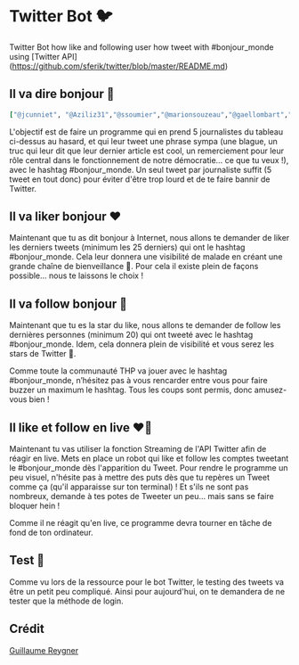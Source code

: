 # Twitter Bot 🐦

Twitter Bot how like and following user how tweet with #bonjour_monde using [Twitter API] (https://github.com/sferik/twitter/blob/master/README.md) 

## Il va dire bonjour 👋

```ruby
["@jcunniet", "@Aziliz31","@ssoumier","@marionsouzeau","@gaellombart","@bendarag","@AurelieLebelle","@julienduffe","@thomaspoupeau","@LilyRossignol","@ClairGuedon","@stephanieauguy","@claw_prolongeau","@_JulieMenard","@LColcomb","@Zlauwereys","@MeLonguet","@DorotheeLN","@NolwennCosson","@ADaboval","@Remibaldy","@bderveaux","@amandechap","@ELODIESOULIE","@nbongarcon","@HeloAb","@gregplou","@BenoitBerthe","@LauraBruneau89","@Anthony_Lieures","@Sharonwaj","@mcsonkin","@pverduzier","@emiliel3","@Julien_MARION","@SophiFay","@bdelombre","@annalecerf","@AdriaBudry","@DejNikolic","@iJaffre","@CyrusleVirus","@GPardigon","@e_vallerey","@IsabelleSouquet","@AudeDavidRossi","@Yoann_Pa","@CeliaPenavaire","@perraultvincent","@cboulate","@JustineWeyl","@Paulinejacot","@juliechab","@aslechevallier","@phnou","@Seb_Pommier","@Alex_Bensaid","@GuillaumeGaven","@annelaurechouin","@Oliviader","@guerricp","@JMMarchaut","@cyceron","@gregory_raymond","@vhunsinger","@l_peillon","@fannyguinochet","@EAssayag","@YvonHerry","@JohanGarciajg","@saidlabidi","@lauranneprov","@LeaDavy","@francois_remy","@CGuicheteau","@FloMaillet","@m_perroud","@oBrunet_TSMF","@MoonVdc","@jc2taille","@NellyMoussu","@VirginK","@b_misa","@FabriceCouste","@barbara_prose","@lelia2m","@brunoaskenazi","@laurenechamp","@ysisbox","@juliengagliardi","@PierreLel","@kdeniau","@_TerraInc","@DominicArpin","@antoinfonteneau","@nanotousch","@jb_roch","@YaniKhezzar","@Anne_Bechet","@NCapart","@SamyBenNaceur","@Joumany","@Julietteraynal","@TGiraudet","@SaraTanit","@HappeFrederic","@antoinellorca","@michelpicot","@Sev_Ryne","@bobdobolino","@murdever","@YGrandmontagne","@Mnyo","@EdKOSCIANSKI","@tnoisette","@jankari","@delbello_rom","@rflechaux","@NadiaSorelli","@IT_Digital","@abarbaux","@PhilippeLeroy","@schaptal","@marionspee","@lisavignoli","@ChloeAeberhardt","@MartineJacot","@JuliaPascualita","@curieusedetout","@sgraveleau","@bif_o","@zinebdryef","@apiquard","@pierrehaski","@StephanieDelmas","@Blandine_Garot","@vergara_i","@evan_lebastard","@SophieVclt","@OlivierLevrault","@alicedorgeval","@LouiseMalnoy","@alix_fx","@pierre_baudis","@LucMagoutier","@AgatheMuller","@SGianninelli","@PaulineBoyer33","@NaomiHalll","@romaindlx","@marionbr","@Burtschy","@JacobEtienne","@as_lizzani","@marie_simon","@LaureDaussy","@FabriceAmedeo","@LoubnaChlaikhy","@PlummerWilliam","@OlivierMarin1","@alaurefremont","@mwesfreid","@ChBaDe","@pmathon","@theobaldmarie","@Lnpagesy","@marclandre","@paoliniesther","@Feertchak","@JBLitzler","@GuillaumeErrard","@quentinperinel","@TristanQM","@mlbo","@constancejamet","@LoraTerrazas","@emiliegeffray","@Mathilde_Sd","@CaroPiquet","@DCanivez","@TIM_7375","@blandinelc","@ivanrioufol","@arthurberdah","@SarahLecoeuvre","@guillaume_gui","@DamienMercereau","@W_Chloe","@Assma_MD","@EugenieBastie","@HiTech_lexpress","@bcondominas","@Laurie_Z_","@jeanfrancgerard","@MathieuPagura","@BGUYF","@AlainPiffaretti","@AudreyKucinskas","@julienhory","@Pierrefalga","@TiphThuillier","@cdaniez","@LigerBaptiste","@D_Peras","@julie_dlb","@julian2lamancha","@GaetaneDeljurie","@JulianMattei","@M_Vicuna","@DeBruynOlivier","@Nehed_Jendoubi","@antoine_grenapi","@ColonnaGen","@VictoriaGairin","@Clement_Lacombe","@TVigoureux","@MargauxObriot","@solinedelos","@RocheSabine","@dangerkens","@EdouardDutour","@MDondeyne","@DupuisNathalie1","@bouscarel","@Mathieu2jean","@Sophie_T_J","@laurentcalixte","@patrockwilliams","@PascaleKremer","@AlexJaquin","@LauraIsaaz","@cath_robin","@Del_Gautherin","@Isaduriez","@lucietuile","@AugeyBastien","@mcastagnet","@AminaKalache","@mvaudano","@CParrot","@ombelinetips","@_JoinLion","@BarbolosiRose","@ToiBruno1","@FloraClodic","@xjbdx","@AlexiaEy","@Emjy_STARK","@elcoco01","@rabilebon","@pflovens_","@FabriceFrossard","@MorganeSERRES","@MarjolaineKoch","@edgarsnow","@SRNLF","@CChassigneux","@NassiraELM","@NewsRicard","@Sandreene","@Emilezrt","@Pierre_Do","@Micode","@CColumelli","@DavidAbiker","@ClementBergantz","@benjaminrabier","@celinekallmann","@edwyplenel","@C_Barbier","@JJBourdin_RMC","@LaurenceFerrari","@aslapix","@IsaMillet","@MaximeSwitek","@tomjoubert","@jszanchi","@roqueeva","@XavierBiseul","@florencesantrot","@AntoineCrochet","@freeman59","@MaudeML","@philippe_gulpi","@mathieum76","@kiouari","@imanemoustakir","@BenedicteMallet","@Emilie_Brouze","@antoinebarret","@_nicolasbocquet","@remibuhagiar","@CourretB","@AymericRobert","@miraelmartins","@pmaniere","@jesuisraphk","@David_Ingram","@pcelerier","@technomedia","@Geraldinedauver","@ThierryLabro","@Newsdusud","@nrauline","@gbregeras","@SCouasnonBFM","@actualites_nrv","@dimitrimoulins","@oli_aura","@FabieChiche","@Vincent_Raimblt","@ChristophGreuet","@PAlbuchay","@MarrauddesGrot","@vtalmon","@cedric","@olivierfrigara","@Julien_Jay","@LydiaBerroyer","@Shuua","@datisdaz","@Steuph","@ameliecharnay","@Bruno_LesNums","@LelloucheNico","@CciliaDiQuinzio","@Elodie_C","@SylvRolland","@Kocobe","@FL_Debes","@jdupontcalbo","@GarciaVictor_","@NicoRichaud","@RHoueix","@simottel","@DamienLicata","@annabelle_L","@Lea_Lejeune","@axel_deb","@marin_eben","@ptiberry","@MatthieuDelach","@sandrinecassini","@benjaminferran","@ppgarcia75","@NotPatrick","@ivalerio","@FabienneSchmitt","@alexgoude","@JeromeColombain","@manhack","@Capucine_Cousin","@Fsorel","@oliviertesquet","@marjoriepaillon","@ginades","@PierreTran","@DelphineCuny","@reesmarc","@lauratenoudji","@ldupin","@carolinedescham","@Lucile_Quillet","@cgabizon","@Allocab","@epenser","@JAGventeprivee","@frwrds","@Laure__Bourdon","@Xavier75","@maximeverner","@s_jourdain"]
```

L'objectif est de faire un programme qui en prend 5 journalistes du tableau ci-dessus au hasard, et qui leur tweet une phrase sympa (une blague, un truc qui leur dit que leur dernier article est cool, un remerciement pour leur rôle central dans le fonctionnement de notre démocratie… ce que tu veux !), avec le hashtag #bonjour_monde. Un seul tweet par journaliste suffit (5 tweet en tout donc) pour éviter d'être trop lourd et de te faire bannir de Twitter.

## Il va liker bonjour ❤️
Maintenant que tu as dit bonjour à Internet, nous allons te demander de liker les derniers tweets (minimum les 25 derniers) qui ont le hashtag #bonjour_monde. Cela leur donnera une visibilité de malade en créant une grande chaîne de bienveillance 🌈. Pour cela il existe plein de façons possible… nous te laissons le choix !

## Il va follow bonjour 🚶

Maintenant que tu es la star du like, nous allons te demander de follow les dernières personnes (minimum 20) qui ont tweeté avec le hashtag #bonjour_monde. Idem, cela donnera plein de visibilité et vous serez les stars de Twitter 💙.

Comme toute la communauté THP va jouer avec le hashtag #bonjour_monde, n’hésitez pas à vous rencarder entre vous pour faire buzzer un maximum le hashtag. Tous les coups sont permis, donc amusez-vous bien !

## Il like et follow en live ❤️🚶
Maintenant tu vas utiliser la fonction Streaming de l'API Twitter afin de réagir en live. Mets en place un robot qui like et follow les comptes tweetant le #bonjour_monde dès l'apparition du Tweet. Pour rendre le programme un peu visuel, n'hésite pas à mettre des puts dès que tu repères un Tweet comme ça (qu'il apparaisse sur ton terminal) ! Et s'ils ne sont pas nombreux, demande à tes potes de Tweeter un peu… mais sans se faire bloquer hein !

Comme il ne réagit qu'en live, ce programme devra tourner en tâche de fond de ton ordinateur.

## Test 🧪
Comme vu lors de la ressource pour le bot Twitter, le testing des tweets va être un petit peu compliqué. Ainsi pour aujourd'hui, on te demandera de ne tester que la méthode de login.

## Crédit
[Guillaume Reygner](https://github.com/guillaume-rygn)